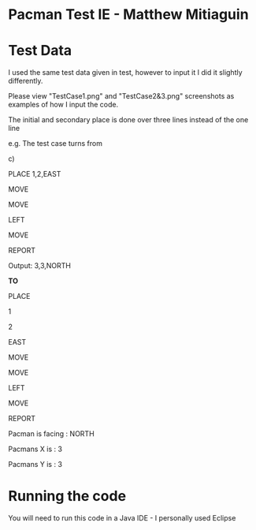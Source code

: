 # Pacman Test IE - Matthew Mitiaguin


# Test Data

I used the same test data given in test, however to input it I did it slightly differently.

Please view "TestCase1.png" and "TestCase2&3.png" screenshots as examples of how I input the code.

The initial and secondary place is done over three lines instead of the one line

e.g. The test case turns from

c)

PLACE 1,2,EAST

MOVE

MOVE

LEFT

MOVE

REPORT

Output: 3,3,NORTH


**TO**


PLACE

1

2

EAST

MOVE

MOVE

LEFT

MOVE

REPORT

Pacman is facing : NORTH

Pacmans X is : 3

Pacmans Y is : 3

# Running the code
You will need to run this code in a Java IDE - I personally used Eclipse




